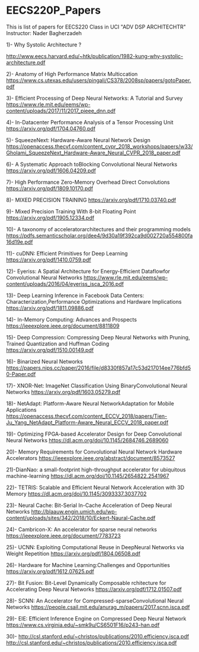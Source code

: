 # EECS220P_Papers
This is list of papers for EECS220 Class in UCI "ADV DSP ARCHITECHTR" 
Instructor: Nader Bagherzadeh

1)- Why Systolic Architecture ? 

http://www.eecs.harvard.edu/~htk/publication/1982-kung-why-systolic-architecture.pdf

2)- Anatomy of High Performance Matrix Multiccation 
https://www.cs.utexas.edu/users/pingali/CS378/2008sp/papers/gotoPaper.pdf

3)- Efficient Processing of Deep Neural Networks: A Tutorial and Survey
https://www.rle.mit.edu/eems/wp-content/uploads/2017/11/2017_pieee_dnn.pdf

4)- In-Datacenter Performance Analysis of a Tensor Processing Unit
https://arxiv.org/pdf/1704.04760.pdf

5)- SqueezeNext: Hardware-Aware Neural Network Design
https://openaccess.thecvf.com/content_cvpr_2018_workshops/papers/w33/Gholami_SqueezeNext_Hardware-Aware_Neural_CVPR_2018_paper.pdf

6)- A Systematic Approach toBlocking Convolutional Neural Networks
https://arxiv.org/pdf/1606.04209.pdf

7)- High Performance Zero-Memory Overhead Direct Convolutions
https://arxiv.org/pdf/1809.10170.pdf

8)- MIXED PRECISION TRAINING
https://arxiv.org/pdf/1710.03740.pdf

9)- Mixed Precision Training With 8-bit Floating Point
https://arxiv.org/pdf/1905.12334.pdf

10)- A taxonomy of acceleratorarchitectures and their programming models
https://pdfs.semanticscholar.org/dee4/9d30a19f392ca9d002720a554800fa16d19e.pdf

11)- cuDNN: Efficient Primitives for Deep Learning
https://arxiv.org/pdf/1410.0759.pdf

12)- Eyeriss: A Spatial Architecture for Energy-Efficient Dataflowfor Convolutional Neural Networks
https://www.rle.mit.edu/eems/wp-content/uploads/2016/04/eyeriss_isca_2016.pdf

13)- Deep Learning Inference in Facebook Data Centers: Characterization,Performance Optimizations and Hardware Implications
https://arxiv.org/pdf/1811.09886.pdf

14)- In-Memory Computing: Advances and Prospects
https://ieeexplore.ieee.org/document/8811809

15)- Deep Compression: Compressing Deep Neural Networks with Pruning, Trained Quantization and Huffman Coding
https://arxiv.org/pdf/1510.00149.pdf

16)- Binarized Neural Networks
https://papers.nips.cc/paper/2016/file/d8330f857a17c53d217014ee776bfd50-Paper.pdf

17)- XNOR-Net: ImageNet Classification Using BinaryConvolutional Neural Networks
https://arxiv.org/pdf/1603.05279.pdf

18)- NetAdapt: Platform-Aware Neural NetworkAdaptation for Mobile Applications
https://openaccess.thecvf.com/content_ECCV_2018/papers/Tien-Ju_Yang_NetAdapt_Platform-Aware_Neural_ECCV_2018_paper.pdf

19)- Optimizing FPGA-based Accelerator Design for Deep Convolutional Neural Networks
https://dl.acm.org/doi/10.1145/2684746.2689060

20)- Memory Requirements for Convolutional Neural Network Hardware Accelerators
https://ieeexplore.ieee.org/abstract/document/8573527

21)-DianNao: a small-footprint high-throughput accelerator for ubiquitous machine-learning
https://dl.acm.org/doi/10.1145/2654822.2541967

22)- TETRIS: Scalable and Efficient Neural Network Acceleration with 3D Memory
https://dl.acm.org/doi/10.1145/3093337.3037702

23)- Neural Cache: Bit-Serial In-Cache Acceleration of Deep Neural Networks
http://blaauw.engin.umich.edu/wp-content/uploads/sites/342/2018/10/Eckert-Naural-Cache.pdf

24)- Cambricon-X: An accelerator for sparse neural networks
https://ieeexplore.ieee.org/document/7783723

25)- UCNN: Exploiting Computational Reuse in DeepNeural Networks via Weight Repetition
https://arxiv.org/pdf/1804.06508.pdf

26)- Hardware for Machine Learning:Challenges and Opportunities
https://arxiv.org/pdf/1612.07625.pdf

27)- Bit Fusion: Bit-Level Dynamically Composable rchitecture for Accelerating Deep Neural Networks
https://arxiv.org/pdf/1712.01507.pdf

28)- SCNN: An Accelerator for Compressed-sparseConvolutional Neural Networks
https://people.csail.mit.edu/anurag_m/papers/2017.scnn.isca.pdf

29)- EIE: Efficient Inference Engine on Compressed Deep Neural Network
https://www.cs.virginia.edu/~smk9u/CS6501F16/p243-han.pdf

30)- http://csl.stanford.edu/~christos/publications/2010.efficiency.isca.pdf
http://csl.stanford.edu/~christos/publications/2010.efficiency.isca.pdf

